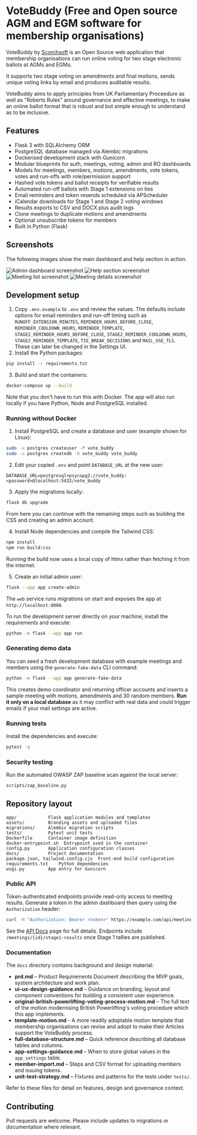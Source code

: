 # VoteBuddy (Free and Open source AGM and EGM software for membership organisations)

VoteBuddy by [Scorchsoft](https://www.scorchsoft.com) is an Open Source web application that membership organisations can run online voting for two stage electronic ballots at AGMs and EGMs.

It supports two stage voting on amendments and final motions, sends unique voting links by email and produces auditable results.

VoteBuddy aims to apply principles from UK Parliamentary Proceedure as well as "Roberts Rules" around governance and effective meetings, to make an online ballot format that is robust and but simple enough to understand as to be inclusive.

## Features

- Flask 3 with SQLAlchemy ORM
- PostgreSQL database managed via Alembic migrations
- Dockerised development stack with Gunicorn
- Modular blueprints for auth, meetings, voting, admin and RO dashboards
- Models for meetings, members, motions, amendments, vote tokens, votes and
  run-offs with role/permission support
- Hashed vote tokens and ballot receipts for verifiable results
- Automated run-off ballots with Stage 1 extensions on ties
- Email reminders and token resends scheduled via APScheduler
- iCalendar downloads for Stage 1 and Stage 2 voting windows
- Results exports to CSV and DOCX plus audit logs
- Clone meetings to duplicate motions and amendments
- Optional unsubscribe tokens for members
- Built in Python (Flask)

## Screenshots

The following images show the main dashboard and help section in action.

![Admin dashboard screenshot](assets/screenshots/admin-dashboard.png)
![Help section screenshot](assets/screenshots/help-section.png)
![Meeting list screenshot](assets/screenshots/home.png)
![Meeting details screenshot](assets/screenshots/view-results.png)



## Development setup

1. Copy `.env.example` to `.env` and review the values.
   The defaults include options for email reminders and run-off timing such as
  `RUNOFF_EXTENSION_MINUTES`, `REMINDER_HOURS_BEFORE_CLOSE`,
  `REMINDER_COOLDOWN_HOURS`, `REMINDER_TEMPLATE`,
  `STAGE2_REMINDER_HOURS_BEFORE_CLOSE`, `STAGE2_REMINDER_COOLDOWN_HOURS`,
  `STAGE2_REMINDER_TEMPLATE`, `TIE_BREAK_DECISIONS` and `MAIL_USE_TLS`. These can later be changed in the Settings UI.
2. Install the Python packages:

```bash
pip install -r requirements.txt
```
3. Build and start the containers:

```bash
docker-compose up --build
```

Note that you don't have to run this with Docker. The app will also run locally if you have Python, Node and PostgreSQL installed.

### Running without Docker

1. Install PostgreSQL and create a database and user (example shown for Linux):

```bash
sudo -u postgres createuser -P vote_buddy
sudo -u postgres createdb -O vote_buddy vote_buddy
```

2. Edit your copied `.env` and point `DATABASE_URL` at the new user:

```env
DATABASE_URL=postgresql+psycopg2://vote_buddy:<password>@localhost:5432/vote_buddy
```

3. Apply the migrations locally:

```bash
flask db upgrade
```

From here you can continue with the remaining steps such as building the CSS and creating an admin account.

4. Install Node dependencies and compile the Tailwind CSS:

```bash
npm install
npm run build:css
```
Running the build now uses a local copy of htmx rather than fetching it from the
internet.

5. Create an initial admin user:

```bash
flask --app app create-admin
```

The `web` service runs migrations on start and exposes the app at `http://localhost:8000`.

To run the development server directly on your machine, install the requirements and execute:

```bash
python -m flask --app app run
```

### Generating demo data

You can seed a fresh development database with example meetings and members using the
`generate-fake-data` CLI command:

```bash
python -m flask --app app generate-fake-data
```

This creates demo coordinator and returning officer accounts and inserts a sample meeting with motions,
amendments and 30 random members. **Run it only on a local database** as it may conflict with real
data and could trigger emails if your mail settings are active.

### Running tests

Install the dependencies and execute:

```bash
pytest -q
```

### Security testing

Run the automated OWASP ZAP baseline scan against the local server:

```bash
scripts/zap_baseline.py
```

## Repository layout

```
app/            Flask application modules and templates
assets/         Branding assets and uploaded files
migrations/     Alembic migration scripts
tests/          Pytest unit tests
Dockerfile      Container image definition
docker-entrypoint.sh  Entrypoint used in the container
config.py       Application configuration classes
docs/           Project documentation
package.json, tailwind.config.cjs  Front-end build configuration
requirements.txt    Python dependencies
wsgi.py         App entry for Gunicorn
```

### Public API

Token-authenticated endpoints provide read-only access to meeting results.
Generate a token in the admin dashboard then query using the `Authorization`
header:

```bash
curl -H "Authorization: Bearer <token>" https://example.com/api/meetings
```

See the [API Docs](/api/docs) page for full details. Endpoints include
`/meetings/{id}/stage1-results` once Stage 1 tallies are published.

### Documentation

The `docs` directory contains background and design material:

- **prd.md** – Product Requirements Document describing the MVP goals, system architecture and work plan.
- **ui-ux-design-guidance.md** – Guidance on branding, layout and component conventions for building a consistent user experience.
- **original-british-powerlifting-voting-process-motion.md** – The full text of the motion modernising British Powerlifting's voting procedure which this app implements.
- **template-motion.md** - A more readily adoptable motion template that membership organisations can revise and adopt to make their Articles support the VoteBuddy process.
- **full-database-structure.md** – Quick reference describing all database tables and columns.
- **app-settings-guidance.md** – When to store global values in the `app_settings` table.
- **member-import.md** – Steps and CSV format for uploading members and issuing tokens.
- **unit-test-strategy.md** – Fixtures and patterns for the tests under `tests/`.

Refer to these files for detail on features, design and governance context.

## Contributing

Pull requests are welcome. Please include updates to migrations or documentation where relevant.
